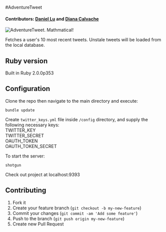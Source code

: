 #AdventureTweet

#### Contributors: [Daniel Lu](https://github.com/dandydanny) and [Diana Calvache](https://github.com/calvached)

![AdventureTweet. Mathmatical!](http://i29.photobucket.com/albums/c259/dandydanny/DBC/adventuretweet_zpsef03170c.png)

Fetches a user's 10 most recent tweets. Unstale tweets will be loaded from the local database.

## Ruby version

Built in Ruby 2.0.0p353

## Configuration

Clone the repo then navigate to the main directory and execute:
```
bundle update
```

Create `twitter_keys.yml` file inside `/config` directory, and supply the following necessary keys:  
TWITTER_KEY  
TWITTER_SECRET  
OAUTH_TOKEN  
OAUTH_TOKEN_SECRET  

To start the server:
```
shotgun
```
Check out project at localhost:9393

## Contributing
1. Fork it
2. Create your feature branch (`git checkout -b my-new-feature`)
3. Commit your changes (`git commit -am 'Add some feature'`)
4. Push to the branch (`git push origin my-new-feature`)
5. Create new Pull Request